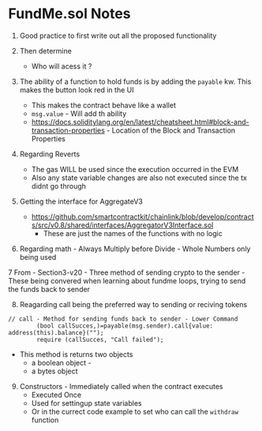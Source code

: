 # FundMe.sol Notes 

1. Good practice to first write out all the proposed functionality 
2. Then determine 
    - Who will acess it ? 
3. The ability of a function to hold funds is by adding the `payable` kw. This makes the button look red in the UI
    - This makes the contract behave like a wallet 
    - `msg.value` - Will add th ability 
     - https://docs.soliditylang.org/en/latest/cheatsheet.html#block-and-transaction-properties - Location of the Block and Transaction Properties

4. Regarding Reverts 
    - The gas WILL be used since the execution occurred in the EVM
    - Also any state variable changes are also not executed since the tx didnt go through    

5. Getting the interface for AggregateV3 
    - https://github.com/smartcontractkit/chainlink/blob/develop/contracts/src/v0.8/shared/interfaces/AggregatorV3Interface.sol
        - These are just the names of the functions with no logic 

6. Regarding math - Always Multiply before Divide - Whole Numbers only being used 

7 From - Section3-v20 
    - Three method of sending crypto to the sender
    - These being convered when learning about fundme loops, trying to send the funds back to sender

8. Reagarding call being the preferred way to sending or reciving tokens 

```solidity 
// call - Method for sending funds back to sender - Lower Command
        (bool callSucces,)=payable(msg.sender).call{value: address(this).balance}("");
        require (callSucces, "Call failed");
```
- This method is returns two objects 
    - a boolean object - 
    - a bytes object 

9. Constructors - Immediately called when the contract executes
    - Executed Once 
    - Used for settingup state variables 
    - Or in the currect code example to set who can call the `withdraw` function 
